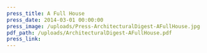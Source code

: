 ```yaml
---
press_title: A Full House
press_date: 2014-03-01 00:00:00
press_image: /uploads/Press-ArchitecturalDigest-AFullHouse.jpg
pdf_path: /uploads/ArchitecturalDigest-AFullHouse.pdf
press_link:
---
```

